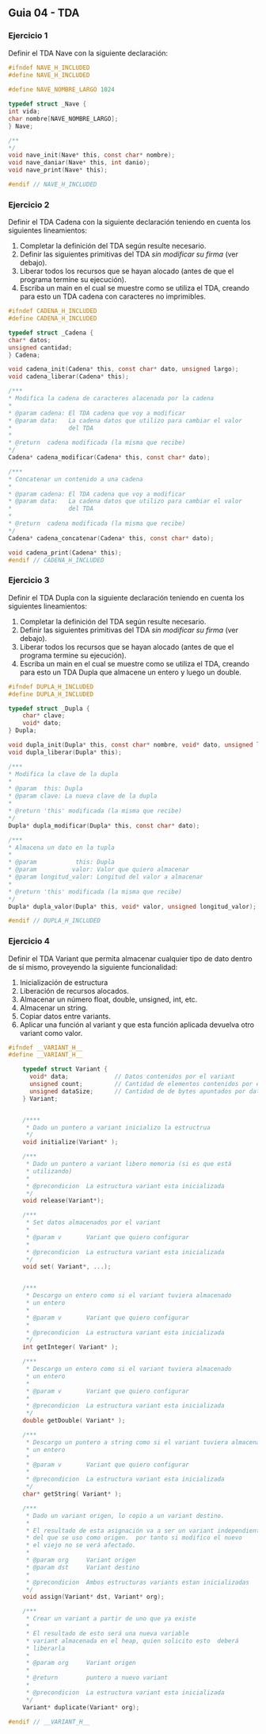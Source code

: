 ## Guia 04 - TDA

### Ejercicio 1

Definir el TDA Nave con la siguiente declaración:

```c
#ifndef NAVE_H_INCLUDED
#define NAVE_H_INCLUDED
    
#define NAVE_NOMBRE_LARGO 1024

typedef struct _Nave {
int vida;
char nombre[NAVE_NOMBRE_LARGO];
} Nave;

/**
*/
void nave_init(Nave* this, const char* nombre);
void nave_daniar(Nave* this, int danio);
void nave_print(Nave* this);

#endif // NAVE_H_INCLUDED
```

### Ejercicio 2

Definir el TDA Cadena con la siguiente declaración teniendo en cuenta los siguientes lineamientos:
1. Completar la definición del TDA según resulte necesario.
2. Definir las siguientes primitivas del TDA *sin modificar su firma* (ver debajo).
3. Liberar todos los recursos que se hayan alocado (antes de que el programa termine su ejecución).
4. Escriba un main en el cual se muestre como se utiliza el TDA, creando para esto un TDA cadena con caracteres no imprimibles.

```c
#ifndef CADENA_H_INCLUDED
#define CADENA_H_INCLUDED

typedef struct _Cadena {
char* datos;
unsigned cantidad;
} Cadena;

void cadena_init(Cadena* this, const char* dato, unsigned largo);
void cadena_liberar(Cadena* this);

/***
* Modifica la cadena de caracteres alacenada por la cadena
*
* @param cadena: El TDA cadena que voy a modificar
* @param data:   La cadena datos que utilizo para cambiar el valor
*                del TDA
*
* @return  cadena modificada (la misma que recibe)
*/
Cadena* cadena_modificar(Cadena* this, const char* dato);

/***
* Concatenar un contenido a una cadena
*
* @param cadena: El TDA cadena que voy a modificar
* @param data:   La cadena datos que utilizo para cambiar el valor
*                del TDA
*
* @return  cadena modificada (la misma que recibe)
*/
Cadena* cadena_concatenar(Cadena* this, const char* dato);

void cadena_print(Cadena* this);
#endif // CADENA_H_INCLUDED
```

### Ejercicio 3

Definir el TDA Dupla con la siguiente declaración teniendo en cuenta los siguientes lineamientos:
1. Completar la definición del TDA según resulte necesario.
2. Definir las siguientes primitivas del TDA *sin modificar su firma* (ver debajo).
3. Liberar todos los recursos que se hayan alocado (antes de que el programa termine su ejecución).
4. Escriba un main en el cual se muestre como se utiliza el TDA, creando para esto un TDA Dupla que almacene un entero y luego un double.

```c
#ifndef DUPLA_H_INCLUDED
#define DUPLA_H_INCLUDED

typedef struct _Dupla {
    char* clave;
    void* dato;
} Dupla;

void dupla_init(Dupla* this, const char* nombre, void* dato, unsigned longitud_dato);
void dupla_liberar(Dupla* this);

/***
* Modifica la clave de la dupla
*
* @param  this: Dupla
* @param clave: La nueva clave de la dupla
*
* @return 'this' modificada (la misma que recibe)
*/
Dupla* dupla_modificar(Dupla* this, const char* dato);

/***
* Almacena un dato en la tupla
*
* @param           this: Dupla
* @param          valor: Valor que quiero almacenar
* @param longitud_valor: Longitud del valor a almacenar
*
* @return 'this' modificada (la misma que recibe)
*/
Dupla* dupla_valor(Dupla* this, void* valor, unsigned longitud_valor);

#endif // DUPLA_H_INCLUDED
```


### Ejercicio 4

Definir el TDA Variant que permita almacenar cualquier tipo de dato dentro de sí mismo, proveyendo la siguiente funcionalidad:
1. Inicialización de estructura
2. Liberación de recursos alocados.
3. Almacenar un número float, double, unsigned, int, etc.
4. Almacenar un string.
5. Copiar datos entre variants.
6. Aplicar una función al variant y que esta función aplicada devuelva otro variant como valor. 

```c
#ifndef __VARIANT_H__
#define __VARIANT_H__

    typedef struct Variant {
      void* data;             // Datos contenidos por el variant
      unsigned count;         // Cantidad de elementos contenidos por el variant
      unsigned dataSize;      // Cantidad de de bytes apuntados por data
    } Variant;


    /****
     * Dado un puntero a variant inicializo la estructrua
     */
    void initialize(Variant* );

    /***
     * Dado un puntero a variant libero memoria (si es que está
     * utilizando)
     *
     * @precondicion  La estructura variant esta inicializada
     */
    void release(Variant*);

    /***
     * Set datos almacenados por el variant
     *
     * @param v       Variant que quiero configurar
     *
     * @precondicion  La estructura variant esta inicializada
     */
    void set( Variant*, ...);


    /***
     * Descargo un entero como si el variant tuviera almacenado 
     * un entero
     *
     * @param v       Variant que quiero configurar
     *
     * @precondicion  La estructura variant esta inicializada
     */
    int getInteger( Variant* );

    /***
     * Descargo un entero como si el variant tuviera almacenado 
     * un entero
     *
     * @param v       Variant que quiero configurar
     *
     * @precondicion  La estructura variant esta inicializada
     */
    double getDouble( Variant* );

    /***
     * Descargo un puntero a string como si el variant tuviera almacenado 
     * un entero
     *
     * @param v       Variant que quiero configurar
     *
     * @precondicion  La estructura variant esta inicializada
     */
    char* getString( Variant* );

    /***
     * Dado un variant origen, lo copio a un variant destino.
     *
     * El resultado de esta asignación va a ser un variant independiente
     * del que se uso como origen.  por tanto si modifico el nuevo
     * el viejo no se verá afectado.
     *
     * @param org     Variant origen
     * @param dst     Variant destino
     *
     * @precondicion  Ambos estructuras variants estan inicializadas
     */
    void assign(Variant* dst, Variant* org);

    /***
     * Crear un variant a partir de uno que ya existe
     *
     * El resultado de esto será una nueva variable
     * variant almacenada en el heap, quien solicito esto  deberá 
     * liberarla
     *
     * @param org     Variant origen
     *
     * @return        puntero a nuevo variant
     *
     * @precondicion  La estructura variant esta inicializada
     */
    Variant* duplicate(Variant* org);

#endif // __VARIANT_H__
```
